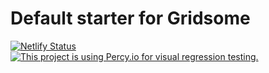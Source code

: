 # Default starter for Gridsome
[![Netlify Status](https://api.netlify.com/api/v1/badges/328ab715-1616-46b4-a343-7bf92bee46f7/deploy-status)](https://app.netlify.com/sites/klayaya/deploys)
[![This project is using Percy.io for visual regression testing.](https://percy.io/static/images/percy-badge.svg)](https://percy.io/nug-oss/klayaya)
